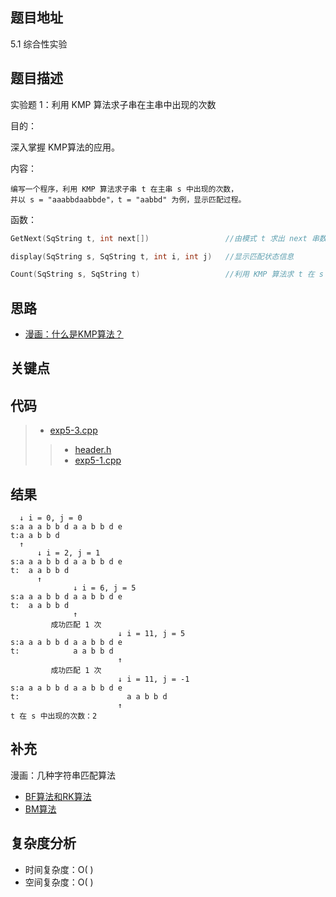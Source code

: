 <!--
 * @Date        : 2020-05-02 20:37:47
 * @LastEditors : anlzou
 * @Github      : https://github.com/anlzou
 * @LastEditTime: 2020-06-11 17:40:59
 * @FilePath    : \data-structure\chapters\chapter04-string\test-3.md
 * @Describe    : 
 -->
## 题目地址
5.1 综合性实验

## 题目描述
实验题 1：利用 KMP 算法求子串在主串中出现的次数

目的：

深入掌握 KMP算法的应用。

内容：
```
编写一个程序，利用 KMP 算法求子串 t 在主串 s 中出现的次数，
并以 s = "aaabbdaabbde"，t = "aabbd" 为例，显示匹配过程。
```

函数：
```cpp
GetNext(SqString t, int next[])                 //由模式 t 求出 next 串数值值

display(SqString s, SqString t, int i, int j)   //显示匹配状态信息

Count(SqString s, SqString t)                   //利用 KMP 算法求 t 在 s 中出现的次数
```

## 思路
- [漫画：什么是KMP算法？](https://mp.weixin.qq.com/s/3gYbmAAFh08BQmT-9quItQ)
## 关键点

## 代码
>- [exp5-3.cpp](./code/exp5-3.cpp)
>> - [header.h](./code/header/header.h)
>> - [exp5-1.cpp](./code/exp5-1.cpp)

## 结果
```
  ↓ i = 0, j = 0
s:a a a b b d a a b b d e
t:a a b b d
  ↑
      ↓ i = 2, j = 1
s:a a a b b d a a b b d e
t:  a a b b d
      ↑
              ↓ i = 6, j = 5
s:a a a b b d a a b b d e
t:  a a b b d
              ↑
         成功匹配 1 次
                        ↓ i = 11, j = 5
s:a a a b b d a a b b d e
t:            a a b b d
                        ↑
         成功匹配 1 次
                        ↓ i = 11, j = -1
s:a a a b b d a a b b d e
t:                        a a b b d
                        ↑
t 在 s 中出现的次数：2
```

## 补充
漫画：几种字符串匹配算法
- [BF算法和RK算法](https://mp.weixin.qq.com/s?__biz=MzIxMjE5MTE1Nw==&mid=2653201142&idx=1&sn=8cac1bbcfdb94474f0cc3855705cc253&chksm=8c99d02cbbee593ae0fb7fa1c8c610e7c1f57009e0c0ecbe19d07f60951912c915bce65c8619&scene=21#wechat_redirect)
- [BM算法](https://mp.weixin.qq.com/s?__biz=MzIxMjE5MTE1Nw==&mid=2653201540&idx=1&sn=645a3f5f3fbf30be4f6d1c23eebdf0e7&chksm=8c99d65ebbee5f482dd68efecf7b2a23e98b238ba04c1d3a6aed6c12cab76d4650c3bef5ea00&scene=21#wechat_redirect)

## 复杂度分析

- 时间复杂度：O( )
- 空间复杂度：O( )
